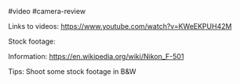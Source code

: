 #video #camera-review

Links to videos:
https://www.youtube.com/watch?v=KWeEKPUH42M

Stock footage:


Information:
https://en.wikipedia.org/wiki/Nikon_F-501

Tips:
Shoot some stock footage in B&W